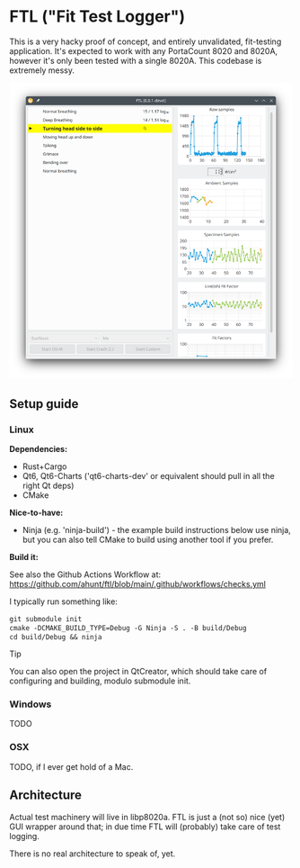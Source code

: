 # FTL ("Fit Test Logger")

This is a very hacky proof of concept, and entirely unvalidated, fit-testing
application. It's expected to work with any PortaCount 8020 and 8020A, however
it's only been tested with a single 8020A. This codebase is extremely messy.

![Main Window, showing a test in progress](/docs/img/screenshot_main_2024_11_02.png?raw=true "Screenshot of the test window")

## Setup guide

### Linux

**Dependencies:**

* Rust+Cargo
* Qt6, Qt6-Charts ('qt6-charts-dev' or equivalent should pull in all the right Qt deps)
* CMake

**Nice-to-have:**

* Ninja (e.g. 'ninja-build') - the example build instructions below use ninja,
  but you can also tell CMake to build using another tool if you prefer.

**Build it:**

See also the Github Actions Workflow at:
https://github.com/ahunt/ftl/blob/main/.github/workflows/checks.yml

I typically run something like:
```
git submodule init
cmake -DCMAKE_BUILD_TYPE=Debug -G Ninja -S . -B build/Debug
cd build/Debug && ninja
```

> [!TIP]  
> You can also open the project in QtCreator, which should take care of
> configuring and building, modulo submodule init.

### Windows

TODO

### OSX

TODO, if I ever get hold of a Mac.

## Architecture

Actual test machinery will live in libp8020a. FTL is just a (not so) nice (yet)
GUI wrapper around that; in due time FTL will (probably) take care of test
logging.

There is no real architecture to speak of, yet.
